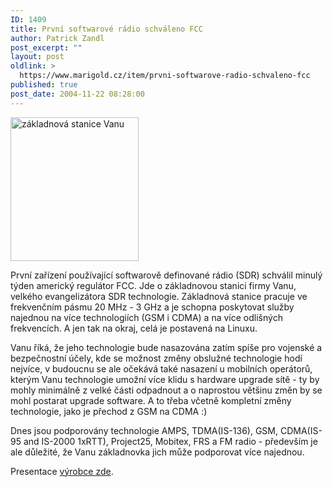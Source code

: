 ```yaml
---
ID: 1409
title: První softwarové rádio schváleno FCC
author: Patrick Zandl
post_excerpt: ""
layout: post
oldlink: >
  https://www.marigold.cz/item/prvni-softwarove-radio-schvaleno-fcc
published: true
post_date: 2004-11-22 08:28:00
---
```

<div class="rightbox"><img src="/wp-content/uploads/1/20041122-vanu-tower.jpg" alt="základnová stanice Vanu" width="205" height="230" /></div>
<p>
První zařízení používající softwarově definované rádio (SDR) schválil minulý týden americký regulátor FCC. Jde o základnovou stanici firmy Vanu, velkého evangelizátora SDR technologie. Základnová stanice pracuje ve frekvenčním pásmu 20 MHz - 3 GHz a je schopna poskytovat služby najednou na více technologiích (GSM i CDMA) a na více odlišných frekvencích. A jen tak na okraj, celá je postavená na Linuxu. </p>

<p>
Vanu říká, že jeho technologie bude nasazována zatím spíše pro vojenské a bezpečnostní účely, kde se možnost změny obslužné technologie hodí nejvíce, v budoucnu se ale očekává také nasazení u mobilních operátorů, kterým Vanu technologie umožní více klidu s hardware upgrade sítě - ty by mohly minimálně z velké části odpadnout a o naprostou většinu změn by se mohl postarat upgrade software. A to třeba včetně kompletní změny technologie, jako je přechod z GSM na CDMA :)</p>

<p>
Dnes jsou podporovány technologie AMPS, TDMA(IS-136), GSM, CDMA(IS-95 and IS-2000 1xRTT), Project25, Mobitex, FRS a FM radio - především je ale důležité, že Vanu základnovka jich může podporovat více najednou. </p>

<p>
Presentace <a href="http://vanu.com">výrobce zde</a>.
</p>

